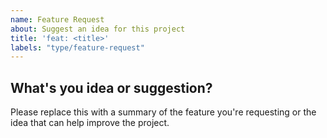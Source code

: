 ```yaml
---
name: Feature Request
about: Suggest an idea for this project
title: 'feat: <title>'
labels: "type/feature-request"
---
```


## What's you idea or suggestion?

Please replace this with a summary of the feature you're requesting or the idea that can help improve the project.
